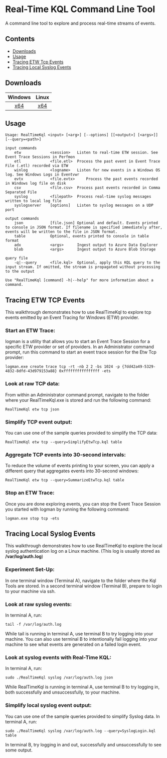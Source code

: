 # Real-Time KQL Command Line Tool

A command line tool to explore and process real-time streams of events.



## Contents

* [Downloads](#Downloads)
* [Usage](#Usage)
* [Tracing ETW Tcp Events](#Etw)
* [Tracing Local Syslog Events](#Syslog)



## <a id="Downloads">Downloads

| Windows |  Linux  |
| :-----: | :-----: |
| [x64]() | [x64]() |



## <a id="Usage">Usage

```
Usage: RealTimeKql <input> [<arg>] [--options] [[<output>] [<args>]] [--query=<path>]
      
input commands
	etw 			<session> 	Listen to real-time ETW session. See Event Trace Sessions in Perfmon
	etl				<file.etl> 	Process the past event in Event Trace File (.etl) recorded via ETW
	winlog 			<logname> 	Listen for new events in a Windows OS log. See Windows Logs in Eventvwr
	evtx    		<file.evtx> 	Process the past events recorded in Windows log file on disk
	csv 			<file.csv> 	Process past events recorded in Comma Separated File
	syslog			<filepath>	Process real-time syslog messages written to local log file
	syslogserver	[options]	Listen to syslog messages on a UDP port

output commands
	json			[file.json]	Optional and default. Events printed to console in JSON format. If filename is specified immediately after, events will be written to the file in JSON format.
	table			Optional, events printed to console in table format
	adx 			<args>		Ingest output to Azure Data Explorer
	blob 			<args>		Ingest output to Azure Blob Storage

query file
	-q|--query 		<file.kql> 	Optional, apply this KQL query to the input stream. If omitted, the stream is propagated without processing to the output
	
Use "RealTimeKql [command] -h|--help" for more information about a command.
```



## <a id="Etw">Tracing ETW TCP Events

This walkthrough demonstrates how to use RealTimeKql to explore tcp events emitted by an Event Tracing for Windows (ETW) provider.

### Start an ETW Trace:

logman is a utility that allows you to start an Event Trace Session for a specific ETW provider or set of providers. In an Administrator command prompt, run this command to start an event trace session for the Etw Tcp provider:

```
logman.exe create trace tcp -rt -nb 2 2 -bs 1024 -p {7dd42a49-5329-4832-8dfd-43d979153a88} 0xffffffffffffffff -ets
```



### Look at raw TCP data:

From within an Administrator command prompt, navigate to the folder where your RealTimeKql.exe is stored and run the following command:

```
RealTimeKql etw tcp json
```



### Simplify TCP event output:

You can use one of the sample queries provided to simplify the TCP data:

```
RealTimeKql etw tcp --query=SimplifyEtwTcp.kql table
```



### Aggregate TCP events into 30-second intervals:

To reduce the volume of events printing to your screen, you can apply a different query that aggregates events into 30-second windows:

```
RealTimeKql etw tcp --query=SummarizeEtwTcp.kql table
```



### Stop an ETW Trace:

Once you are done exploring events, you can stop the Event Trace Session you started with logman by running the following command:

```
logman.exe stop tcp -ets
```



## <a id="Syslog">Tracing Local Syslog Events

This walkthrough demonstrates how to use RealTimeKql to explore the local syslog authentication log on a Linux machine. (This log is usually stored as **/var/log/auth.log**)

### Experiment Set-Up:

In one terminal window (Terminal A), navigate to the folder where the Kql Tools are stored. In a second terminal window (Terminal B), prepare to login to your machine via ssh.



### Look at raw syslog events:

In terminal A, run:

```
tail -f /var/log/auth.log
```

While tail is running in terminal A, use terminal B to try logging into your machine. You can also use terminal B to intentionally fail logging into your machine to see what events are generated on a failed login event.



### Look at syslog events with Real-Time KQL:

In terminal A, run:

```
sudo ./RealTimeKql syslog /var/log/auth.log json
```

While RealTimeKql is running in terminal A, use terminal B to try logging in, both successfully and unsuccessfully, to your machine.



### Simplify local syslog event output:

You can use one of the sample queries provided to simplify Syslog data. In terminal A, run:

```
sudo ./RealTimeKql syslog /var/log/auth.log --query=SyslogLogin.kql table
```

In terminal B, try logging in and out, successfully and unsuccessfully to see some output.
